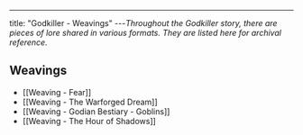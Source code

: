 ---
title: "Godkiller - Weavings"
---*Throughout the Godkiller story, there are pieces of lore shared in various formats. They are listed here for archival reference.*

## Weavings
- [[Weaving - Fear]]
- [[Weaving - The Warforged Dream]]
- [[Weaving - Godian Bestiary - Goblins]]
- [[Weaving - The Hour of Shadows]]